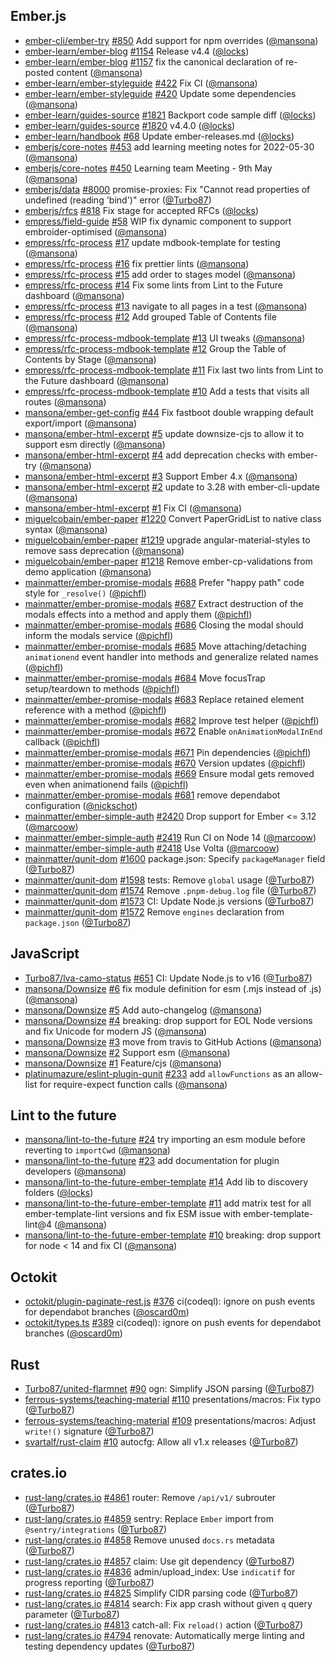## Ember.js

- [ember-cli/ember-try] [#850](https://github.com/ember-cli/ember-try/pull/850) Add support for npm overrides ([@mansona])
- [ember-learn/ember-blog] [#1154](https://github.com/ember-learn/ember-blog/pull/1154) Release v4.4 ([@locks])
- [ember-learn/ember-blog] [#1157](https://github.com/ember-learn/ember-blog/pull/1157) fix the canonical declaration of re-posted content ([@mansona])
- [ember-learn/ember-styleguide] [#422](https://github.com/ember-learn/ember-styleguide/pull/422) Fix CI ([@mansona])
- [ember-learn/ember-styleguide] [#420](https://github.com/ember-learn/ember-styleguide/pull/420) Update some dependencies ([@mansona])
- [ember-learn/guides-source] [#1821](https://github.com/ember-learn/guides-source/pull/1821) Backport code sample diff ([@locks])
- [ember-learn/guides-source] [#1820](https://github.com/ember-learn/guides-source/pull/1820) v4.4.0 ([@locks])
- [ember-learn/handbook] [#68](https://github.com/ember-learn/handbook/pull/68) Update ember-releases.md ([@locks])
- [emberjs/core-notes] [#453](https://github.com/emberjs/core-notes/pull/453) add learning meeting notes for 2022-05-30 ([@mansona])
- [emberjs/core-notes] [#450](https://github.com/emberjs/core-notes/pull/450) Learning team Meeting - 9th May ([@mansona])
- [emberjs/data] [#8000](https://github.com/emberjs/data/pull/8000) promise-proxies: Fix "Cannot read properties of undefined (reading 'bind')" error ([@Turbo87])
- [emberjs/rfcs] [#818](https://github.com/emberjs/rfcs/pull/818) Fix stage for accepted RFCs ([@locks])
- [empress/field-guide] [#58](https://github.com/empress/field-guide/pull/58) WIP fix dynamic component to support embroider-optimised ([@mansona])
- [empress/rfc-process] [#17](https://github.com/empress/rfc-process/pull/17) update mdbook-template for testing ([@mansona])
- [empress/rfc-process] [#16](https://github.com/empress/rfc-process/pull/16) fix prettier lints ([@mansona])
- [empress/rfc-process] [#15](https://github.com/empress/rfc-process/pull/15) add order to stages model ([@mansona])
- [empress/rfc-process] [#14](https://github.com/empress/rfc-process/pull/14) Fix some lints from Lint to the Future dashboard ([@mansona])
- [empress/rfc-process] [#13](https://github.com/empress/rfc-process/pull/13) navigate to all pages in a test ([@mansona])
- [empress/rfc-process] [#12](https://github.com/empress/rfc-process/pull/12) Add grouped Table of Contents file ([@mansona])
- [empress/rfc-process-mdbook-template] [#13](https://github.com/empress/rfc-process-mdbook-template/pull/13) UI tweaks ([@mansona])
- [empress/rfc-process-mdbook-template] [#12](https://github.com/empress/rfc-process-mdbook-template/pull/12) Group the Table of Contents by Stage ([@mansona])
- [empress/rfc-process-mdbook-template] [#11](https://github.com/empress/rfc-process-mdbook-template/pull/11) Fix last two lints from Lint to the Future dashboard ([@mansona])
- [empress/rfc-process-mdbook-template] [#10](https://github.com/empress/rfc-process-mdbook-template/pull/10) Add a tests that visits all routes ([@mansona])
- [mansona/ember-get-config] [#44](https://github.com/mansona/ember-get-config/pull/44) Fix fastboot double wrapping default export/import ([@mansona])
- [mansona/ember-html-excerpt] [#5](https://github.com/mansona/ember-html-excerpt/pull/5) update downsize-cjs to allow it to support esm directly ([@mansona])
- [mansona/ember-html-excerpt] [#4](https://github.com/mansona/ember-html-excerpt/pull/4) add deprecation checks with ember-try ([@mansona])
- [mansona/ember-html-excerpt] [#3](https://github.com/mansona/ember-html-excerpt/pull/3) Support Ember 4.x ([@mansona])
- [mansona/ember-html-excerpt] [#2](https://github.com/mansona/ember-html-excerpt/pull/2) update to 3.28 with ember-cli-update ([@mansona])
- [mansona/ember-html-excerpt] [#1](https://github.com/mansona/ember-html-excerpt/pull/1) Fix CI ([@mansona])
- [miguelcobain/ember-paper] [#1220](https://github.com/miguelcobain/ember-paper/pull/1220) Convert PaperGridList to native class syntax ([@mansona])
- [miguelcobain/ember-paper] [#1219](https://github.com/miguelcobain/ember-paper/pull/1219) upgrade angular-material-styles to remove sass deprecation ([@mansona])
- [miguelcobain/ember-paper] [#1218](https://github.com/miguelcobain/ember-paper/pull/1218) Remove ember-cp-validations from demo application ([@mansona])
- [mainmatter/ember-promise-modals] [#688](https://github.com/mainmatter/ember-promise-modals/pull/688) Prefer "happy path" code style for `_resolve()` ([@pichfl])
- [mainmatter/ember-promise-modals] [#687](https://github.com/mainmatter/ember-promise-modals/pull/687) Extract destruction of the modals effects into a method and apply them ([@pichfl])
- [mainmatter/ember-promise-modals] [#686](https://github.com/mainmatter/ember-promise-modals/pull/686) Closing the modal should inform the modals service ([@pichfl])
- [mainmatter/ember-promise-modals] [#685](https://github.com/mainmatter/ember-promise-modals/pull/685) Move attaching/detaching `animationend` event handler into methods and generalize related names ([@pichfl])
- [mainmatter/ember-promise-modals] [#684](https://github.com/mainmatter/ember-promise-modals/pull/684) Move focusTrap setup/teardown to methods ([@pichfl])
- [mainmatter/ember-promise-modals] [#683](https://github.com/mainmatter/ember-promise-modals/pull/683) Replace retained element reference with a method ([@pichfl])
- [mainmatter/ember-promise-modals] [#682](https://github.com/mainmatter/ember-promise-modals/pull/682) Improve test helper ([@pichfl])
- [mainmatter/ember-promise-modals] [#672](https://github.com/mainmatter/ember-promise-modals/pull/672) Enable `onAnimationModalInEnd` callback ([@pichfl])
- [mainmatter/ember-promise-modals] [#671](https://github.com/mainmatter/ember-promise-modals/pull/671) Pin dependencies ([@pichfl])
- [mainmatter/ember-promise-modals] [#670](https://github.com/mainmatter/ember-promise-modals/pull/670) Version updates ([@pichfl])
- [mainmatter/ember-promise-modals] [#669](https://github.com/mainmatter/ember-promise-modals/pull/669) Ensure modal gets removed even when animationend fails ([@pichfl])
- [mainmatter/ember-promise-modals] [#681](https://github.com/mainmatter/ember-promise-modals/pull/681) remove dependabot configuration ([@nickschot])
- [mainmatter/ember-simple-auth] [#2420](https://github.com/mainmatter/ember-simple-auth/pull/2420) Drop support for Ember <= 3.12 ([@marcoow])
- [mainmatter/ember-simple-auth] [#2419](https://github.com/mainmatter/ember-simple-auth/pull/2419) Run CI on Node 14 ([@marcoow])
- [mainmatter/ember-simple-auth] [#2418](https://github.com/mainmatter/ember-simple-auth/pull/2418) Use Volta ([@marcoow])
- [mainmatter/qunit-dom] [#1600](https://github.com/mainmatter/qunit-dom/pull/1600) package.json: Specify `packageManager` field ([@Turbo87])
- [mainmatter/qunit-dom] [#1598](https://github.com/mainmatter/qunit-dom/pull/1598) tests: Remove `global` usage ([@Turbo87])
- [mainmatter/qunit-dom] [#1574](https://github.com/mainmatter/qunit-dom/pull/1574) Remove `.pnpm-debug.log` file ([@Turbo87])
- [mainmatter/qunit-dom] [#1573](https://github.com/mainmatter/qunit-dom/pull/1573) CI: Update Node.js versions ([@Turbo87])
- [mainmatter/qunit-dom] [#1572](https://github.com/mainmatter/qunit-dom/pull/1572) Remove `engines` declaration from `package.json` ([@Turbo87])

## JavaScript

- [Turbo87/lva-camo-status] [#651](https://github.com/Turbo87/lva-camo-status/pull/651) CI: Update Node.js to v16 ([@Turbo87])
- [mansona/Downsize] [#6](https://github.com/mansona/Downsize/pull/6) fix module definition for esm (.mjs instead of .js) ([@mansona])
- [mansona/Downsize] [#5](https://github.com/mansona/Downsize/pull/5) Add auto-changelog ([@mansona])
- [mansona/Downsize] [#4](https://github.com/mansona/Downsize/pull/4) breaking: drop support for EOL Node versions and fix Unicode for modern JS ([@mansona])
- [mansona/Downsize] [#3](https://github.com/mansona/Downsize/pull/3) move from travis to GitHub Actions ([@mansona])
- [mansona/Downsize] [#2](https://github.com/mansona/Downsize/pull/2) Support esm ([@mansona])
- [mansona/Downsize] [#1](https://github.com/mansona/Downsize/pull/1) Feature/cjs ([@mansona])
- [platinumazure/eslint-plugin-qunit] [#233](https://github.com/platinumazure/eslint-plugin-qunit/pull/233) add `allowFunctions` as an allow-list for require-expect function calls ([@mansona])

## Lint to the future

- [mansona/lint-to-the-future] [#24](https://github.com/mansona/lint-to-the-future/pull/24) try importing an esm module before reverting to `importCwd` ([@mansona])
- [mansona/lint-to-the-future] [#23](https://github.com/mansona/lint-to-the-future/pull/23) add documentation for plugin developers ([@mansona])
- [mansona/lint-to-the-future-ember-template] [#14](https://github.com/mansona/lint-to-the-future-ember-template/pull/14) Add lib to discovery folders ([@locks])
- [mansona/lint-to-the-future-ember-template] [#11](https://github.com/mansona/lint-to-the-future-ember-template/pull/11) add matrix test for all ember-template-lint versions and fix ESM issue with ember-template-lint@4 ([@mansona])
- [mansona/lint-to-the-future-ember-template] [#10](https://github.com/mansona/lint-to-the-future-ember-template/pull/10) breaking: drop support for node < 14 and fix CI ([@mansona])

## Octokit

- [octokit/plugin-paginate-rest.js] [#376](https://github.com/octokit/plugin-paginate-rest.js/pull/376) ci(codeql): ignore on push events for dependabot branches ([@oscard0m])
- [octokit/types.ts] [#389](https://github.com/octokit/types.ts/pull/389) ci(codeql): ignore on push events for dependabot branches ([@oscard0m])

## Rust

- [Turbo87/united-flarmnet] [#90](https://github.com/Turbo87/united-flarmnet/pull/90) ogn: Simplify JSON parsing ([@Turbo87])
- [ferrous-systems/teaching-material] [#110](https://github.com/ferrous-systems/teaching-material/pull/110) presentations/macros: Fix typo ([@Turbo87])
- [ferrous-systems/teaching-material] [#109](https://github.com/ferrous-systems/teaching-material/pull/109) presentations/macros: Adjust `write!()` signature ([@Turbo87])
- [svartalf/rust-claim] [#10](https://github.com/svartalf/rust-claim/pull/10) autocfg: Allow all v1.x releases ([@Turbo87])

## crates.io

- [rust-lang/crates.io] [#4861](https://github.com/rust-lang/crates.io/pull/4861) router: Remove `/api/v1/` subrouter ([@Turbo87])
- [rust-lang/crates.io] [#4859](https://github.com/rust-lang/crates.io/pull/4859) sentry: Replace `Ember` import from `@sentry/integrations` ([@Turbo87])
- [rust-lang/crates.io] [#4858](https://github.com/rust-lang/crates.io/pull/4858) Remove unused `docs.rs` metadata ([@Turbo87])
- [rust-lang/crates.io] [#4857](https://github.com/rust-lang/crates.io/pull/4857) claim: Use git dependency ([@Turbo87])
- [rust-lang/crates.io] [#4836](https://github.com/rust-lang/crates.io/pull/4836) admin/upload_index: Use `indicatif` for progress reporting ([@Turbo87])
- [rust-lang/crates.io] [#4825](https://github.com/rust-lang/crates.io/pull/4825) Simplify CIDR parsing code ([@Turbo87])
- [rust-lang/crates.io] [#4814](https://github.com/rust-lang/crates.io/pull/4814) search: Fix app crash without given `q` query parameter ([@Turbo87])
- [rust-lang/crates.io] [#4813](https://github.com/rust-lang/crates.io/pull/4813) catch-all: Fix `reload()` action ([@Turbo87])
- [rust-lang/crates.io] [#4794](https://github.com/rust-lang/crates.io/pull/4794) renovate: Automatically merge linting and testing dependency updates ([@Turbo87])

[@bobrimperator]: https://github.com/BobrImperator
[@turbo87]: https://github.com/Turbo87
[@locks]: https://github.com/locks
[@mansona]: https://github.com/mansona
[@marcoow]: https://github.com/marcoow
[@nickschot]: https://github.com/nickschot
[@oscard0m]: https://github.com/oscard0m
[@pichfl]: https://github.com/pichfl
[turbo87/lva-camo-status]: https://github.com/Turbo87/lva-camo-status
[turbo87/united-flarmnet]: https://github.com/Turbo87/united-flarmnet
[ember-cli/ember-try]: https://github.com/ember-cli/ember-try
[ember-learn/ember-blog]: https://github.com/ember-learn/ember-blog
[ember-learn/ember-styleguide]: https://github.com/ember-learn/ember-styleguide
[ember-learn/guides-source]: https://github.com/ember-learn/guides-source
[ember-learn/handbook]: https://github.com/ember-learn/handbook
[emberjs/core-notes]: https://github.com/emberjs/core-notes
[emberjs/data]: https://github.com/emberjs/data
[emberjs/rfcs]: https://github.com/emberjs/rfcs
[empress/field-guide]: https://github.com/empress/field-guide
[empress/rfc-process-mdbook-template]: https://github.com/empress/rfc-process-mdbook-template
[empress/rfc-process]: https://github.com/empress/rfc-process
[ferrous-systems/teaching-material]: https://github.com/ferrous-systems/teaching-material
[mansona/downsize]: https://github.com/mansona/Downsize
[mansona/ember-get-config]: https://github.com/mansona/ember-get-config
[mansona/ember-html-excerpt]: https://github.com/mansona/ember-html-excerpt
[mansona/lint-to-the-future-ember-template]: https://github.com/mansona/lint-to-the-future-ember-template
[mansona/lint-to-the-future]: https://github.com/mansona/lint-to-the-future
[miguelcobain/ember-paper]: https://github.com/miguelcobain/ember-paper
[octokit/plugin-paginate-rest.js]: https://github.com/octokit/plugin-paginate-rest.js
[octokit/types.ts]: https://github.com/octokit/types.ts
[platinumazure/eslint-plugin-qunit]: https://github.com/platinumazure/eslint-plugin-qunit
[rust-lang/crates.io]: https://github.com/rust-lang/crates.io
[mainmatter/ember-promise-modals]: https://github.com/mainmatter/ember-promise-modals
[mainmatter/ember-simple-auth]: https://github.com/mainmatter/ember-simple-auth
[mainmatter/qunit-dom]: https://github.com/mainmatter/qunit-dom
[svartalf/rust-claim]: https://github.com/svartalf/rust-claim
